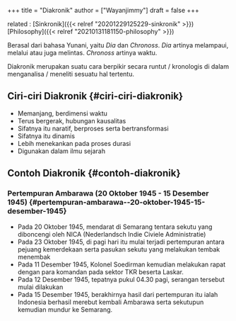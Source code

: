 +++
title = "Diakronik"
author = ["Wayanjimmy"]
draft = false
+++

related
: [Sinkronik]({{< relref "20201229125229-sinkronik" >}}) [Philosophy]({{< relref "20210131181150-philosophy" >}})

Berasal dari bahasa Yunani, yaitu _Dia_ dan _Chronoss_. _Dia_ artinya melampaui, melalui atau juga melintas. _Chronoss_ artinya waktu.

Diakronik merupakan suatu cara berpikir secara runtut / kronologis di dalam menganalisa / meneliti sesuatu hal tertentu.


## Ciri-ciri Diakronik {#ciri-ciri-diakronik}

-   Memanjang, berdimensi waktu
-   Terus bergerak, hubungan kausalitas
-   Sifatnya itu naratif, berproses serta bertransformasi
-   Sifatnya itu dinamis
-   Lebih menekankan pada proses durasi
-   Digunakan dalam ilmu sejarah


## Contoh Diakronik {#contoh-diakronik}


### Pertempuran Ambarawa (20 Oktober 1945 - 15 Desember 1945) {#pertempuran-ambarawa--20-oktober-1945-15-desember-1945}

-   Pada 20 Oktober 1945, mendarat di Semarang tentara sekutu yang diboncengi oleh NICA (Nederlandsch Indie Civiele Administratie)
-   Pada 23 Oktober 1945, di pagi hari itu mulai terjadi pertempuran antara pejuang kemerdekaan serta pasukan sekutu yang melakukan tembak menembak
-   Pada 11 Desember 1945, Kolonel Soedirman kemudian melakukan rapat dengan para komandan pada sektor TKR beserta Laskar.
-   Pada 12 Desember 1945, tepatnya pukul 04.30 pagi, serangan tersebut mulai dilakukan
-   Pada 15 Desember 1945, berakhirnya hasil dari pertempuran itu ialah Indonesia berhasil merebut kembali Ambarawa serta sekutupun kemudian mundur ke Semarang.
